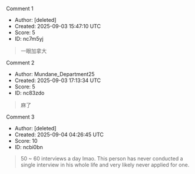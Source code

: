 Comment 1

- Author: [deleted]
- Created: 2025-09-03 15:47:10 UTC
- Score: 5
- ID: nc7m5yj

> 一眼加拿大

Comment 2

- Author: Mundane_Department25
- Created: 2025-09-03 17:13:34 UTC
- Score: 5
- ID: nc83zdo

> 麻了

Comment 3

- Author: [deleted]
- Created: 2025-09-04 04:26:45 UTC
- Score: 10
- ID: ncbi0bn

> 50 \~ 60 interviews a day lmao. This person has never conducted a single interview in his whole life and very likely never applied for one.
